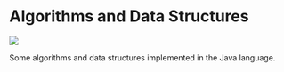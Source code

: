 # Algorithms and Data Structures

![](https://github.com/BastiaanJansen/Algorithms-And-Data-Structures/workflows/Test/badge.svg)

Some algorithms and data structures implemented in the Java language.
